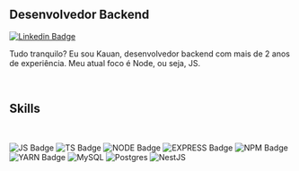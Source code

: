 ## Desenvolvedor Backend
[![Linkedin Badge](https://img.shields.io/badge/-linkedin-%230077B5?style=for-the-badge&logo=linkedin&logoColor=white)](https://www.linkedin.com/in/kauanportela/)

<p>Tudo tranquilo? Eu sou Kauan, desenvolvedor backend com mais de 2 anos de experiência. Meu atual foco é Node, ou seja, JS.</p>

<br/>

## Skills

<br/>

![JS Badge](https://img.shields.io/badge/JavaScript-F7DF1E?style=for-the-badge&logo=javascript&logoColor=black)
![TS Badge](https://img.shields.io/badge/TypeScript-007ACC?style=for-the-badge&logo=typescript&logoColor=white)
![NODE Badge](https://img.shields.io/badge/Node.js-43853D?style=for-the-badge&logo=node.js&logoColor=white)
![EXPRESS Badge](https://img.shields.io/badge/Express.js-000000?style=for-the-badge&logo=express&logoColor=white)
![NPM Badge](https://img.shields.io/badge/npm-CB3837?style=for-the-badge&logo=npm&logoColor=white)
![YARN Badge](https://img.shields.io/badge/Yarn-2C8EBB?style=for-the-badge&logo=yarn&logoColor=white)
![MySQL](https://img.shields.io/badge/mysql-%2300f.svg?style=for-the-badge&logo=mysql&logoColor=white)
![Postgres](https://img.shields.io/badge/postgres-%23316192.svg?style=for-the-badge&logo=postgresql&logoColor=white)
![NestJS](https://img.shields.io/badge/nestjs-%23E0234E.svg?style=for-the-badge&logo=nestjs&logoColor=white)
